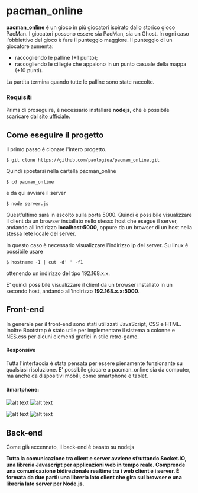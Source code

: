 # pacman_online
**pacman_online** è un gioco in più giocatori ispirato dallo storico gioco PacMan. I giocatori possono essere sia PacMan, sia un Ghost. In ogni caso l'obbiettivo del gioco è fare il punteggio maggiore. Il punteggio di un giocatore aumenta:
 * raccogliendo le palline (+1 punto);
 * raccogliendo le ciliegie che appaiono in un punto casuale della mappa (+10 punti).
 
La partita termina quando tutte le palline sono state raccolte.

### Requisiti
Prima di proseguire, è necessario installare **nodejs**, che è possibile scaricare dal [sito ufficiale](https://nodejs.org/).

## Come eseguire il progetto
Il primo passo è clonare l'intero progetto.
```
$ git clone https://github.com/paologiua/pacman_online.git
```
Quindi spostarsi nella cartella pacman_online
```
$ cd pacman_online
```
e da qui avviare il server
```
$ node server.js
```

Quest'ultimo sarà in ascolto sulla porta 5000.
Quindi è possibile visualizzare il client da un browser installato nello stesso host che esegue il server, andando all'indirizzo **localhost:5000**, 
oppure da un browser di un host nella stessa rete locale del server.

In questo caso è necessario visualizzare l'indirizzo ip del server.
Su linux è possibile usare
```
$ hostname -I | cut -d' ' -f1
```
ottenendo un indirizzo del tipo 192.168.x.x.

E' quindi possibile visualizzare il client da un browser installato in un secondo host, andando all'indirizzo **192.168.x.x:5000**.
## Front-end
In generale per il front-end sono stati utilizzati JavaScript, CSS e HTML. Inoltre Bootstrap è stato utile per implementare il sistema a colonne e NES.css per alcuni elementi grafici in stile retro-game.
#### Responsive
Tutta l'interfaccia è stata pensata per essere pienamente funzionante su qualsiasi risoluzione. E' possibile giocare a pacman_online sia da computer, ma anche da dispositivi mobili, come smartphone e tablet.
#### Smartphone:
![alt text](https://imgur.com/download/0Hc68Aq/) ![alt text](https://imgur.com/download/EcT8qXI/)

![alt text](assets/img/mobile_game_page) ![alt text](https://imgur.com/download/EcT8qXI/)
## Back-end
Come già accennato, il back-end è basato su nodejs

**Tutta la comunicazione tra client e server avviene sfruttando Socket.IO, una libreria Javascript per applicazioni web in tempo reale. Comprende una comunicazione bidirezionale realtime tra i web client e i server. È formata da due parti: una libreria lato client che gira sul browser e una libreria lato server per Node.js.**
